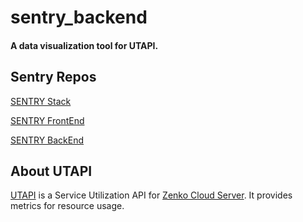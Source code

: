 
# sentry_backend
#### A data visualization tool for UTAPI.

## Sentry Repos

[SENTRY Stack](https://github.com/JibranKalia/sentry_stack.git)

[SENTRY FrontEnd](https://github.com/tomasbisi/zenko_ui_frontend.git)

[SENTRY BackEnd](https://github.com/JibranKalia/sentry_backend.git)


## About UTAPI

[UTAPI](https://github.com/scality/utapi) is a Service Utilization API for [Zenko Cloud Server](https://github.com/scality/S3). It provides metrics for resource usage.
